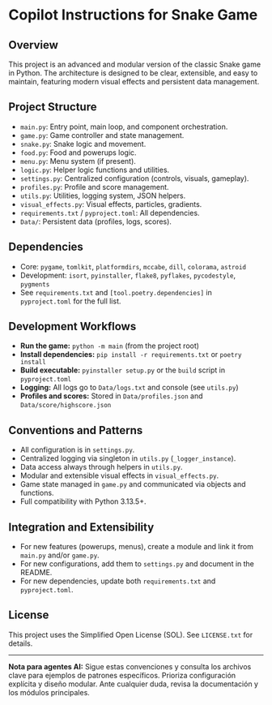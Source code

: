 

# Copilot Instructions for Snake Game

## Overview

This project is an advanced and modular version of the classic Snake game in Python. The architecture is designed to be clear, extensible, and easy to maintain, featuring modern visual effects and persistent data management.

## Project Structure

- `main.py`: Entry point, main loop, and component orchestration.
- `game.py`: Game controller and state management.
- `snake.py`: Snake logic and movement.
- `food.py`: Food and powerups logic.
- `menu.py`: Menu system (if present).
- `logic.py`: Helper logic functions and utilities.
- `settings.py`: Centralized configuration (controls, visuals, gameplay).
- `profiles.py`: Profile and score management.
- `utils.py`: Utilities, logging system, JSON helpers.
- `visual_effects.py`: Visual effects, particles, gradients.
- `requirements.txt` / `pyproject.toml`: All dependencies.
- `Data/`: Persistent data (profiles, logs, scores).

## Dependencies

- Core: `pygame`, `tomlkit`, `platformdirs`, `mccabe`, `dill`, `colorama`, `astroid`
- Development: `isort`, `pyinstaller`, `flake8`, `pyflakes`, `pycodestyle`, `pygments`
- See `requirements.txt` and `[tool.poetry.dependencies]` in `pyproject.toml` for the full list.

## Development Workflows

- **Run the game:**
  `python -m main` (from the project root)
- **Install dependencies:**
  `pip install -r requirements.txt` or `poetry install`
- **Build executable:**
  `pyinstaller setup.py` or the `build` script in `pyproject.toml`
- **Logging:**
  All logs go to `Data/logs.txt` and console (see `utils.py`)
- **Profiles and scores:**
  Stored in `Data/profiles.json` and `Data/score/highscore.json`

## Conventions and Patterns

- All configuration is in `settings.py`.
- Centralized logging via singleton in `utils.py` (`_logger_instance`).
- Data access always through helpers in `utils.py`.
- Modular and extensible visual effects in `visual_effects.py`.
- Game state managed in `game.py` and communicated via objects and functions.
- Full compatibility with Python 3.13.5+.

## Integration and Extensibility

- For new features (powerups, menus), create a module and link it from `main.py` and/or `game.py`.
- For new configurations, add them to `settings.py` and document in the README.
- For new dependencies, update both `requirements.txt` and `pyproject.toml`.

## License

This project uses the Simplified Open License (SOL). See `LICENSE.txt` for details.

---

**Nota para agentes AI:**
Sigue estas convenciones y consulta los archivos clave para ejemplos de patrones específicos. Prioriza configuración explícita y diseño modular. Ante cualquier duda, revisa la documentación y los módulos principales.
